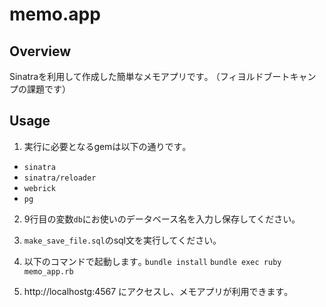 # memo.app

## Overview
Sinatraを利用して作成した簡単なメモアプリです｡
（フィヨルドブートキャンプの課題です）

## Usage
1. 実行に必要となるgemは以下の通りです｡
- `sinatra`
- `sinatra/reloader`
- `webrick`
- `pg`

2. 9行目の変数`db`にお使いのデータベース名を入力し保存してください｡

3. `make_save_file.sql`のsql文を実行してください｡

4. 以下のコマンドで起動します｡
`bundle install`
`bundle exec ruby memo_app.rb`

5. http://localhostg:4567 にアクセスし、メモアプリが利用できます｡
